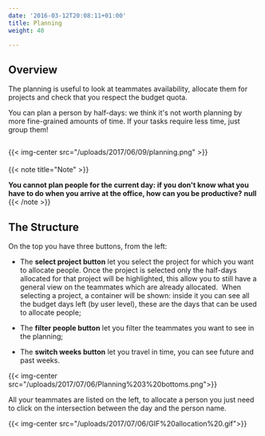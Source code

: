 ```yaml
---
date: '2016-03-12T20:08:11+01:00'
title: Planning
weight: 40

---
```

## Overview

The planning is useful to look at teammates availability, allocate them for projects and check that you respect the budget quota.

You can plan a person by half-days: we think it's not worth planning by more fine-grained amounts of time. If your tasks require less time, just group them!

{{< img-center src="/uploads/2017/06/09/planning.png" >}}<span style="color: rgb(40, 40, 40); font-size: 2.1em; word-spacing: 0.5px;"><br></span>

{{< note title="Note" >}}

**You cannot plan people for the current day: if you don't know what you have to do when you arrive at the office, how can you be productive?**
**null**
{{< /note >}}

## The Structure

On the top you have three buttons, from the left:

* The **select project button** let you select the project for which you want to allocate people. Once the project is selected only the half-days allocated for that project will be highlighted, this allow you to still have a general view on the teammates which are already allocated.  When selecting a project, a container will be shown: inside it you can see all the budget days left (by user level), these are the days that can be used to allocate people;

* The **filter people button** let you filter the teammates you want to see in the planning;

* The **switch weeks button** let you travel in time, you can see future and past weeks. 

{{< img-center src="/uploads/2017/07/06/Planning%203%20bottoms.png">}}


All your teammates are listed on the left, to allocate a person you just need to click on the intersection between the day and the person name.

{{< img-center src="/uploads/2017/07/06/GIF%20allocation%20.gif">}}


